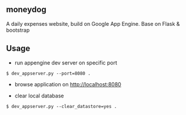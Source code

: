## moneydog
A daily expenses website, build on Google App Engine.
Base on Flask & bootstrap


## Usage
* run appengine dev server on specific port

```
$ dev_appserver.py --port=8080 .
```

* browse application on [http://localhost:8080](http://localhost:8080)

* clear local database

```
$ dev_appserver.py --clear_datastore=yes .
```


